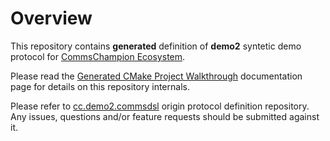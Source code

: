 # Overview
This repository contains **generated** definition of **demo2** 
syntetic demo protocol for 
[CommsChampion Ecosystem](https://commschamp.github.io). 

Please read the
[Generated CMake Project Walkthrough](https://github.com/commschamp/commsdsl/blob/master/doc/GeneratedProjectWalkthrough.md)
documentation page for details on this repository internals.

Please refer to [cc.demo2.commsdsl](https://github.com/commschamp/cc.demo2.commsdsl) 
origin protocol definition repository. Any issues, questions and/or feature requests
should be submitted against it.
